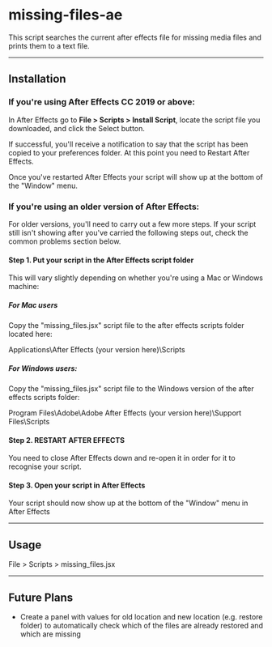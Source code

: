 # missing-files-ae

This script searches the current after effects file for missing media files and prints them to a text file.

---

## Installation

### If you're using After Effects CC 2019 or above:
In After Effects go to **File > Scripts > Install Script**, locate the script file you downloaded, and click the Select button.

If successful, you'll receive a notification to say that the script has been copied to your preferences folder. At this point you need to Restart After Effects.

Once you've restarted After Effects your script will show up at the bottom of the "Window" menu.

### If you're using an older version of After Effects:
For older versions, you'll need to carry out a few more steps. If your script still isn't showing after you've carried the following steps out, check the common problems section below.

#### Step 1. Put your script in the After Effects script folder
This will vary slightly depending on whether you're using a Mac or Windows machine:

##### For Mac users
Copy the "missing_files.jsx" script file to the after effects scripts folder located here:

Applications\After Effects (your version here)\Scripts

##### For Windows users:
Copy the "missing_files.jsx" script file to the Windows version of the after effects scripts folder:

Program Files\Adobe\Adobe After Effects (your version here)\Support Files\Scripts

#### Step 2. RESTART AFTER EFFECTS
You need to close After Effects down and re-open it in order for it to recognise your script.

#### Step 3. Open your script in After Effects
Your script should now show up at the bottom of the "Window" menu in After Effects

---

## Usage

File > Scripts > missing_files.jsx

---

## Future Plans

- Create a panel with values for old location and new location (e.g. restore folder) to automatically check which of the files are already restored and which are missing
